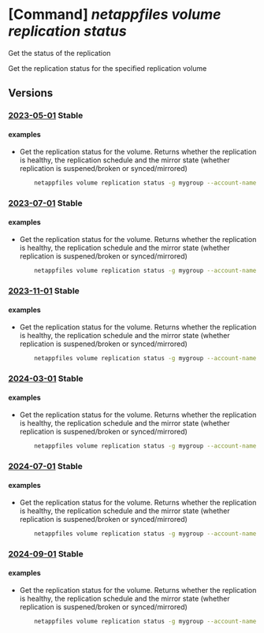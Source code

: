 # [Command] _netappfiles volume replication status_

Get the status of the replication

Get the replication status for the specified replication volume

## Versions

### [2023-05-01](/Resources/mgmt-plane/L3N1YnNjcmlwdGlvbnMve30vcmVzb3VyY2Vncm91cHMve30vcHJvdmlkZXJzL21pY3Jvc29mdC5uZXRhcHAvbmV0YXBwYWNjb3VudHMve30vY2FwYWNpdHlwb29scy97fS92b2x1bWVzL3t9L3JlcGxpY2F0aW9uc3RhdHVz/2023-05-01.xml) **Stable**

<!-- mgmt-plane /subscriptions/{}/resourcegroups/{}/providers/microsoft.netapp/netappaccounts/{}/capacitypools/{}/volumes/{}/replicationstatus 2023-05-01 -->

#### examples

- Get the replication status for the volume. Returns whether the replication is healthy, the replication schedule and the mirror state (whether replication is suspened/broken or synced/mirrored)
    ```bash
        netappfiles volume replication status -g mygroup --account-name myaccname --pool-name mypoolname --name mydestinationvolname
    ```

### [2023-07-01](/Resources/mgmt-plane/L3N1YnNjcmlwdGlvbnMve30vcmVzb3VyY2Vncm91cHMve30vcHJvdmlkZXJzL21pY3Jvc29mdC5uZXRhcHAvbmV0YXBwYWNjb3VudHMve30vY2FwYWNpdHlwb29scy97fS92b2x1bWVzL3t9L3JlcGxpY2F0aW9uc3RhdHVz/2023-07-01.xml) **Stable**

<!-- mgmt-plane /subscriptions/{}/resourcegroups/{}/providers/microsoft.netapp/netappaccounts/{}/capacitypools/{}/volumes/{}/replicationstatus 2023-07-01 -->

#### examples

- Get the replication status for the volume. Returns whether the replication is healthy, the replication schedule and the mirror state (whether replication is suspened/broken or synced/mirrored)
    ```bash
        netappfiles volume replication status -g mygroup --account-name myaccname --pool-name mypoolname --name mydestinationvolname
    ```

### [2023-11-01](/Resources/mgmt-plane/L3N1YnNjcmlwdGlvbnMve30vcmVzb3VyY2Vncm91cHMve30vcHJvdmlkZXJzL21pY3Jvc29mdC5uZXRhcHAvbmV0YXBwYWNjb3VudHMve30vY2FwYWNpdHlwb29scy97fS92b2x1bWVzL3t9L3JlcGxpY2F0aW9uc3RhdHVz/2023-11-01.xml) **Stable**

<!-- mgmt-plane /subscriptions/{}/resourcegroups/{}/providers/microsoft.netapp/netappaccounts/{}/capacitypools/{}/volumes/{}/replicationstatus 2023-11-01 -->

#### examples

- Get the replication status for the volume. Returns whether the replication is healthy, the replication schedule and the mirror state (whether replication is suspened/broken or synced/mirrored)
    ```bash
        netappfiles volume replication status -g mygroup --account-name myaccname --pool-name mypoolname --name mydestinationvolname
    ```

### [2024-03-01](/Resources/mgmt-plane/L3N1YnNjcmlwdGlvbnMve30vcmVzb3VyY2Vncm91cHMve30vcHJvdmlkZXJzL21pY3Jvc29mdC5uZXRhcHAvbmV0YXBwYWNjb3VudHMve30vY2FwYWNpdHlwb29scy97fS92b2x1bWVzL3t9L3JlcGxpY2F0aW9uc3RhdHVz/2024-03-01.xml) **Stable**

<!-- mgmt-plane /subscriptions/{}/resourcegroups/{}/providers/microsoft.netapp/netappaccounts/{}/capacitypools/{}/volumes/{}/replicationstatus 2024-03-01 -->

#### examples

- Get the replication status for the volume. Returns whether the replication is healthy, the replication schedule and the mirror state (whether replication is suspened/broken or synced/mirrored)
    ```bash
        netappfiles volume replication status -g mygroup --account-name myaccname --pool-name mypoolname --name mydestinationvolname
    ```

### [2024-07-01](/Resources/mgmt-plane/L3N1YnNjcmlwdGlvbnMve30vcmVzb3VyY2Vncm91cHMve30vcHJvdmlkZXJzL21pY3Jvc29mdC5uZXRhcHAvbmV0YXBwYWNjb3VudHMve30vY2FwYWNpdHlwb29scy97fS92b2x1bWVzL3t9L3JlcGxpY2F0aW9uc3RhdHVz/2024-07-01.xml) **Stable**

<!-- mgmt-plane /subscriptions/{}/resourcegroups/{}/providers/microsoft.netapp/netappaccounts/{}/capacitypools/{}/volumes/{}/replicationstatus 2024-07-01 -->

#### examples

- Get the replication status for the volume. Returns whether the replication is healthy, the replication schedule and the mirror state (whether replication is suspened/broken or synced/mirrored)
    ```bash
        netappfiles volume replication status -g mygroup --account-name myaccname --pool-name mypoolname --name mydestinationvolname
    ```

### [2024-09-01](/Resources/mgmt-plane/L3N1YnNjcmlwdGlvbnMve30vcmVzb3VyY2Vncm91cHMve30vcHJvdmlkZXJzL21pY3Jvc29mdC5uZXRhcHAvbmV0YXBwYWNjb3VudHMve30vY2FwYWNpdHlwb29scy97fS92b2x1bWVzL3t9L3JlcGxpY2F0aW9uc3RhdHVz/2024-09-01.xml) **Stable**

<!-- mgmt-plane /subscriptions/{}/resourcegroups/{}/providers/microsoft.netapp/netappaccounts/{}/capacitypools/{}/volumes/{}/replicationstatus 2024-09-01 -->

#### examples

- Get the replication status for the volume. Returns whether the replication is healthy, the replication schedule and the mirror state (whether replication is suspened/broken or synced/mirrored)
    ```bash
        netappfiles volume replication status -g mygroup --account-name myaccname --pool-name mypoolname --name mydestinationvolname
    ```
